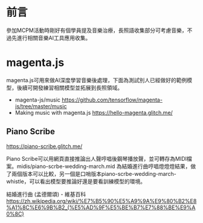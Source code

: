 # 前言

參加MCPM活動時剛好有個學員提及音樂治療，長照語收集部分可考慮音樂，不過先進行相關音樂AI工具應用收集。

# magenta.js

magenta.js可用來做AI深度學習音樂後處理，下面為測試別人已經做好的範例模型，後續可開發練習相關模型並拓展到長照領域。

- magenta-js/music https://github.com/tensorflow/magenta-js/tree/master/music
- Making music with magenta.js  https://hello-magenta.glitch.me/

## Piano Scribe 

https://piano-scribe.glitch.me/

Piano Scribe可以用網頁直接推論出人聲哼唱後鋼琴播放聲，並可轉存為MIDI檔案。midis/piano-scrbe-wedding-march.mid 為結婚進行曲哼唱燈燈燈結果，做了兩個版本可以比較，另一個是口哨版本piano-scrbe-wedding-march-whistle，可以看出模型要推論好還是要看訓練模型的環境。

結婚進行曲 (孟德爾頌) - 維基百科 https://zh.wikipedia.org/wiki/%E7%B5%90%E5%A9%9A%E9%80%B2%E8%A1%8C%E6%9B%B2_(%E5%AD%9F%E5%BE%B7%E7%88%BE%E9%A0%8C)

